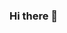 ### Hi there 👋

<!--
**Garcia-INPE/Garcia-INPE** is a ✨ _special_ ✨ repository because its `README.md` (this file) appears on your GitHub profile.

- 🔭 I’m currently working on being a responsible citizen of the Earth planet.
- 🌱 I’m currently learning Artificial Intelligence and Machine Learning.
- 👯 I’m looking to collaborate on AI projects.
- 🤔 I’m looking for help with 
- 💬 Ask me about: 
- 📫 How to reach me: On Instagram: garcia_ai_dev_inpe, On LinkedIn: https://www.linkedin.com/in/jrmgarcia/
- 😄 Pronouns: he/him/his
- ⚡ Fun fact: I'd rather be this walking metamorphosis than have that old opinion about everything.
-->
